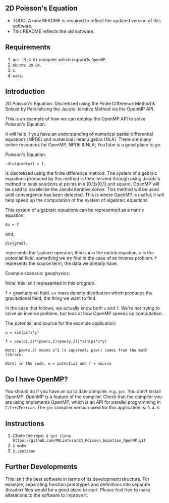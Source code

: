 ## 2D Poisson's Equation
* TODO: A new README is required to reflect the updated version of this software.
* This README reflects the old software.
## Requirements
1. `gcc (9.4.0)` compiler which supports `OpenMP`.
2. `Ubuntu 20.04`.
3. `C`.
4. `make`.

## Introduction
2D Poisson's Equation. Discretized using the Finite Difference Method &amp; Solved by Parallelising the Jacobi Iterative Method via the OpenMP API.

This is an example of how we can employ the OpenMP API to solve Poisson's Equation.

It will help if you have an understanding of numerical partial differential equations (NPDE)
and numerical linear algebra (NLA).
There are many online resources for OpenMP, NPDE & NLA; YouTube is a good place to go.

Poisson's Equation: 

	-div(grad(u)) = f, 

is discretized using the finite difference method.
The system of algebraic equations produced by this method is then iterated through 
using Jacobi's method to seek solutions at points in a [0,1]x[0,1] unit square.
OpenMP will be used to parallelize the Jacobi iterative solver.
This method will be used until convergence has been detected.
This is where OpenMP is useful; it will help speed up the computation of the 
system of algebraic equations.

This system of algebraic equations can be represented as a matrix equation:

	Au = f

and,

	div(grad),
	
represents the Laplace operator; this is `A` in the matrix equation.
`u` is the potential field, something we try find in the case of an inverse problem.
`f` represents the source term, the data we already have.

Example scenario: geophysics:

Note: this isn't represented in this program.

`f` = gravitational field. 
`u`= mass density distribution which produces the gravitational field, the thing we want to find.

In the case that follows, we actually know both `u` and `f`.
We're not trying to solve an inverse problem, but look at how OpenMP speeds up computation.

The potential and source for the example application:

	u = sin(pi*x*y)
	
	f = pow(pi,2)*(pow(x,2)+pow(y,2))*sin(pi*x*y)
	
	Note: pow(x,2) means x^2 (x squared); pow() comes from the math library.

    Note: in the code, u = potential and f = source 
    

## Do I have OpenMP?
You should do if you have an up to date compiler. e.g. `gcc`.
You don't install OpenMP. OpenMP is a feature of the compiler. Check that the compiler you are using implements OpenMP, which is an API for parallel programming in `C/C++/Fortran`. 
The `gcc` compiler version used for this application is: `9.4.0`.

## Instructions
1. Clone the repo: `$ git clone https://github.com/MRLintern/2D_Poisson_Equation_OpenMP.git`
2. `$ make`
3. `$./poisson`

## Further Developments
This isn't the best software in terms of its development/structure. For example, separating function prototypes and definitions into separate (header) files would be a good place to start. Please feel free to make alterations to the software to improve it.
